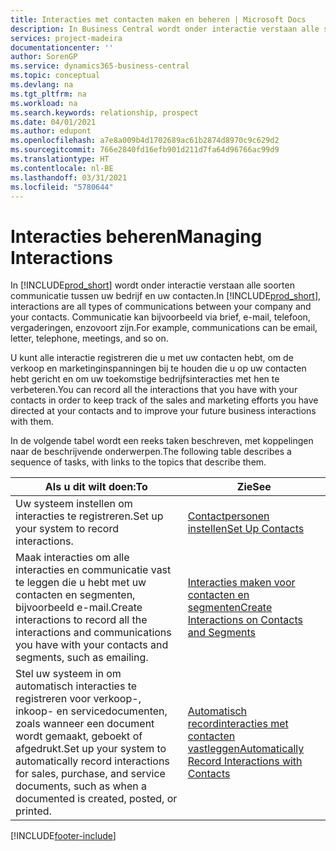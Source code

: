 ```yaml
---
title: Interacties met contacten maken en beheren | Microsoft Docs
description: In Business Central wordt onder interactie verstaan alle soorten communicatie tussen uw bedrijf en uw contacten. Communicatie kan bijvoorbeeld via brief, e-mail, telefoon, vergaderingen, enzovoort zijn.
services: project-madeira
documentationcenter: ''
author: SorenGP
ms.service: dynamics365-business-central
ms.topic: conceptual
ms.devlang: na
ms.tgt_pltfrm: na
ms.workload: na
ms.search.keywords: relationship, prospect
ms.date: 04/01/2021
ms.author: edupont
ms.openlocfilehash: a7e8a009b4d1702689ac61b2874d8970c9c629d2
ms.sourcegitcommit: 766e2840fd16efb901d211d7fa64d96766ac99d9
ms.translationtype: HT
ms.contentlocale: nl-BE
ms.lasthandoff: 03/31/2021
ms.locfileid: "5780644"
---
```

# <a name="managing-interactions"></a><span data-ttu-id="94cfe-104">Interacties beheren</span><span class="sxs-lookup"><span data-stu-id="94cfe-104">Managing Interactions</span></span>
<span data-ttu-id="94cfe-105">In [!INCLUDE[prod_short](includes/prod_short.md)] wordt onder interactie verstaan alle soorten communicatie tussen uw bedrijf en uw contacten.</span><span class="sxs-lookup"><span data-stu-id="94cfe-105">In [!INCLUDE[prod_short](includes/prod_short.md)], interactions are all types of communications between your company and your contacts.</span></span> <span data-ttu-id="94cfe-106">Communicatie kan bijvoorbeeld via brief, e-mail, telefoon, vergaderingen, enzovoort zijn.</span><span class="sxs-lookup"><span data-stu-id="94cfe-106">For example, communications can be email, letter, telephone, meetings, and so on.</span></span>

<span data-ttu-id="94cfe-107">U kunt alle interactie registreren die u met uw contacten hebt, om de verkoop en marketinginspanningen bij te houden die u op uw contacten hebt gericht en om uw toekomstige bedrijfsinteracties met hen te verbeteren.</span><span class="sxs-lookup"><span data-stu-id="94cfe-107">You can record all the interactions that you have with your contacts in order to keep track of the sales and marketing efforts you have directed at your contacts and to improve your future business interactions with them.</span></span>

<span data-ttu-id="94cfe-108">In de volgende tabel wordt een reeks taken beschreven, met koppelingen naar de beschrijvende onderwerpen.</span><span class="sxs-lookup"><span data-stu-id="94cfe-108">The following table describes a sequence of tasks, with links to the topics that describe them.</span></span>

| <span data-ttu-id="94cfe-109">Als u dit wilt doen:</span><span class="sxs-lookup"><span data-stu-id="94cfe-109">To</span></span> | <span data-ttu-id="94cfe-110">Zie</span><span class="sxs-lookup"><span data-stu-id="94cfe-110">See</span></span> |
| --- | --- |
| <span data-ttu-id="94cfe-111">Uw systeem instellen om interacties te registreren.</span><span class="sxs-lookup"><span data-stu-id="94cfe-111">Set up your system to record interactions.</span></span> |[<span data-ttu-id="94cfe-112">Contactpersonen instellen</span><span class="sxs-lookup"><span data-stu-id="94cfe-112">Set Up Contacts</span></span>](marketing-setup-contacts.md) |
|<span data-ttu-id="94cfe-113">Maak interacties om alle interacties en communicatie vast te leggen die u hebt met uw contacten en segmenten, bijvoorbeeld e-mail.</span><span class="sxs-lookup"><span data-stu-id="94cfe-113">Create interactions to record all the interactions and communications you have with your contacts and segments, such as emailing.</span></span>|[<span data-ttu-id="94cfe-114">Interacties maken voor contacten en segmenten</span><span class="sxs-lookup"><span data-stu-id="94cfe-114">Create Interactions on Contacts and Segments</span></span>](marketing-how-create-interactions.md)|
|<span data-ttu-id="94cfe-115">Stel uw systeem in om automatisch interacties te registreren voor verkoop-, inkoop- en servicedocumenten, zoals wanneer een document wordt gemaakt, geboekt of afgedrukt.</span><span class="sxs-lookup"><span data-stu-id="94cfe-115">Set up your system to automatically record interactions for sales, purchase, and service documents, such as when a documented is created, posted, or printed.</span></span>|[<span data-ttu-id="94cfe-116">Automatisch recordinteracties met contacten vastleggen</span><span class="sxs-lookup"><span data-stu-id="94cfe-116">Automatically Record Interactions with Contacts</span></span>](marketing-auto-record-interactions.md)|


[!INCLUDE[footer-include](includes/footer-banner.md)]